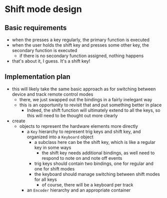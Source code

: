 # Shift mode design

## Basic requirements
- when the presses a key regularly, the primary function is executed
- when the user holds the shift key and presses some other key, the secondary function is executed
  - if there is no secondary function assigned, nothing happens
- that's about it, I guess. It's a shift key!

## Implementation plan
- this will likely take the same basic approach as for switching between device and track remote control modes
  - there, we just swapped out the bindings in a fairly inelegant way
  - this is an opportunity to revisit that and put something better in place
    - Indeed, the shift function will ultimately extend to all the keys, so this will need to be thought out more clearly
- create
  - objects to represent the hardware elements more directly
    - a `Key` hierarchy to represent trig keys and shift key, and organized into a `Keyboard` object
      - a subclass here can be the shift key, which is like a regular key in some ways
        - the shift key needs additional bindings, as well need to respond to note on and note off events
      - trig keys should contain two bindings, one for regular and one for shift modes
      - the keyboard should manage switching between shift modes for all keys
        - of course, there will be a keyboard per track
    - an `Encoder` hierarchy and an appropriate container